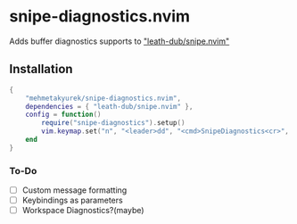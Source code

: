 # snipe-diagnostics.nvim
Adds buffer diagnostics supports to ["leath-dub/snipe.nvim"](https://github.com/leath-dub/snipe.nvim)
## Installation
```lua
{
	"mehmetakyurek/snipe-diagnostics.nvim",
	dependencies = { "leath-dub/snipe.nvim" },
	config = function()
		require("snipe-diagnostics").setup()
		vim.keymap.set("n", "<leader>dd", "<cmd>SnipeDiagnostics<cr>", { desc = "SnipeDiagnostics" })
	end
}
```
### To-Do
- [ ] Custom message formatting
- [ ] Keybindings as parameters
- [ ] Workspace Diagnostics?(maybe)
